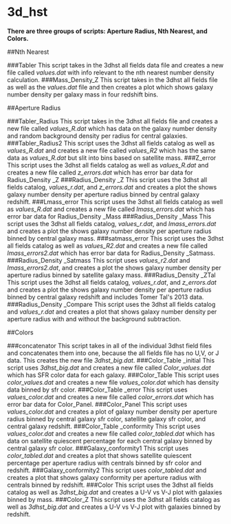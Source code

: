 # 3d_hst

**There are three groups of scripts: Aperture Radius, Nth Nearest, and Colors.**

##Nth Nearest

###Tabler
This script takes in the 3dhst all fields data file and creates a new file called *values.dat* with info relevant to the nth nearest number density calculation.
###Mass_Density_Z
This script takes in the 3dhst all fields file as well as the *values.dat* file and then creates a plot which shows galaxy number density per galaxy mass in four redshift bins.

##Aperture Radius

###Tabler_Radius
This script takes in the 3dhst all fields file and creates a new file called *values_R.dat* which has data on the galaxy number density and random background density per radius for central galaxies.
###Tabler_Radius2
This script uses the 3dhst all fields catalog as well as *values_R.dat* and creates a new file called *values_R2* which has the same data as *values_R.dat* but slit into bins based on satellite mass.
###Z_error
This script uses the 3dhst all fields catalog as well as *values_R.dat* and creates a new file called *z_errors.dat* which has error bar data for Radius_Density _Z
###Radius_Density _Z
This script uses the 3dhst all fields catalog, *values_r.dat*, and *z_errors.dat* and creates a plot the shows galaxy number density per aperture radius binned by central galaxy redshift.
###Lmass_error
This script uses the 3dhst all fields catalog as well as *values_R.dat* and creates a new file called *lmass_errors.dat* which has error bar data for Radius_Density _Mass
###Radius_Density _Mass
This script uses the 3dhst all fields catalog, *values_r.dat*, and *lmass_errors.dat* and creates a plot the shows galaxy number density per aperture radius binned by central galaxy mass.
###satmass_error
This script uses the 3dhst all fields catalog as well as *values_R2.dat* and creates a new file called *lmass_errors2.dat* which has error bar data for Radius_Density _Satmass.
###Radius_Density _Satmass
This script uses  *values_r2.dat* and *lmass_errors2.dat*, and creates a plot the shows galaxy number density per aperture radius binned by satellite galaxy mass.
###Radius_Density _ZTal
This script uses the 3dhst all fields catalog, *values_r.dat*, and *z_errors.dat* and creates a plot the shows galaxy number density per aperture radius binned by central galaxy redshift and includes Tomer Tal's 2013 data.
###Radius_Density _Compare
This script uses the 3dhst all fields catalog and *values_r.dat* and creates a plot that shows galaxy number density per aperture radius with and without the background subtraction.

##Colors

###concatenator
This script takes in all of the individual 3dhst field files and concatenates them into one, because the all fields file has no U,V, or J data. This creates the new file *3dhst_big.dat*.
###Color_Table _initial
This script uses *3dhst_big.dat* and creates a new file called *Color_values.dat* which has SFR color data for each galaxy.
###Color_Table
This script uses *color_values.dat* and creates a new file *values_color.dat* which has density data binned by sfr color.
###Color_Table _error
This script uses *values_color.dat* and creates a new file called *color_errors.dat* which has error bar data for Color_Panel.
###Color_Panel
This script uses *values_color.dat* and creates a plot of galaxy number density per aperture radius binned by central galaxy sfr color, satellite galaxy sfr color, and central galaxy redshift.
###Color_Table _conformity
This script uses *values_color.dat* and creates a new file called *color_tabled.dat* which has data on satellite quiescent percentage for each central galaxy binned by central galaxy sfr color.
###Galaxy_conformity1
This script uses *color_tabled.dat* and creates a plot that shows satellite quiescent percentage per aperture radius with centrals binned by sfr color and redshift.
###Galaxy_conformity2
This script uses *color_tabled.dat* and creates a plot that shows galaxy conformity per aperture radius with centrals binned by redshift.
###Color
This script uses the 3dhst all fields catalog as well as *3dhst_big.dat* and creates a U-V vs V-J plot with galaxies binned by mass.
###Color_Z
This script uses the 3dhst all fields catalog as well as *3dhst_big.dat* and creates a U-V vs V-J plot with galaxies binned by redshift.
